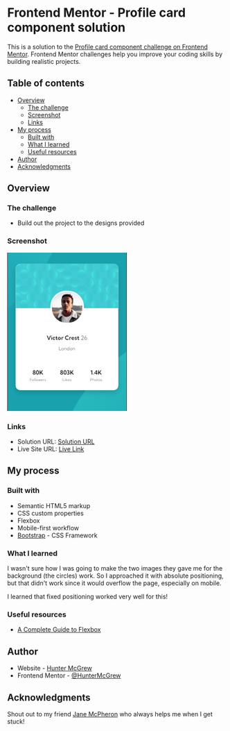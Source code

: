 # Frontend Mentor - Profile card component solution

This is a solution to the [Profile card component challenge on Frontend Mentor](https://www.frontendmentor.io/challenges/profile-card-component-cfArpWshJ). Frontend Mentor challenges help you improve your coding skills by building realistic projects. 

## Table of contents

- [Overview](#overview)
  - [The challenge](#the-challenge)
  - [Screenshot](#screenshot)
  - [Links](#links)
- [My process](#my-process)
  - [Built with](#built-with)
  - [What I learned](#what-i-learned)
  - [Useful resources](#useful-resources)
- [Author](#author)
- [Acknowledgments](#acknowledgments)

## Overview

### The challenge

- Build out the project to the designs provided

### Screenshot

![image](https://github.com/HunterMcGrew/profile-card-component/blob/main/assets/images/screenshot.PNG?raw=true)

### Links

- Solution URL: [Solution URL]()
- Live Site URL: [Live Link](https://huntermcgrew.github.io/profile-card-component/)

## My process

### Built with

- Semantic HTML5 markup
- CSS custom properties
- Flexbox
- Mobile-first workflow
- [Bootstrap](https://getbootstrap.com/) - CSS Framework

### What I learned

I wasn't sure how I was going to make the two images they gave me for the background (the circles) work. So I approached it with absolute positioning, but that didn't work since it would overflow the page, especially on mobile. 

I learned that fixed positioning worked very well for this!

### Useful resources

- [A Complete Guide to Flexbox](https://css-tricks.com/snippets/css/a-guide-to-flexbox/)

## Author

- Website - [Hunter McGrew](https://github.com/HunterMcGrew)
- Frontend Mentor - [@HunterMcGrew](https://www.frontendmentor.io/profile/HunterMcGrew)

## Acknowledgments

Shout out to my friend [Jane McPheron](https://github.com/jvmcpheron) who always helps me when I get stuck!